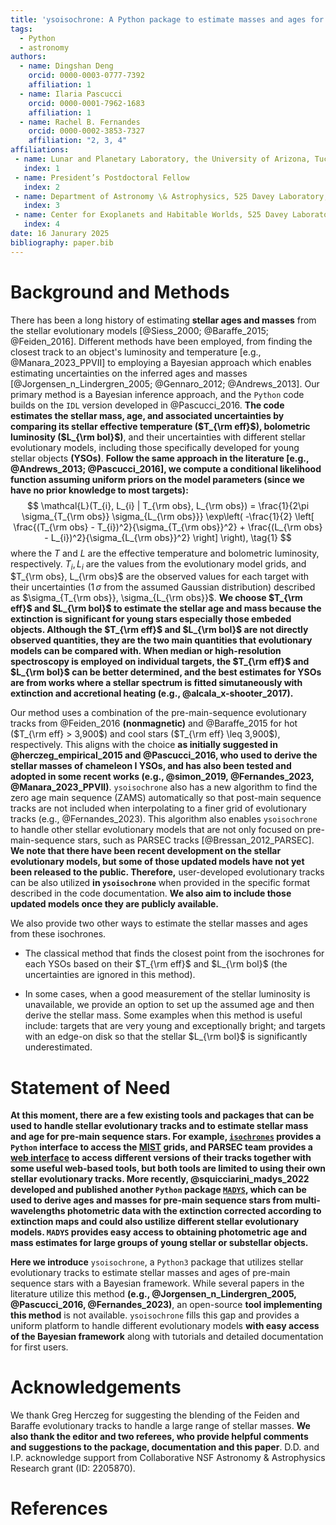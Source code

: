 ```yaml
---
title: 'ysoisochrone: A Python package to estimate masses and ages for YSOs'
tags:
  - Python
  - astronomy
authors:
  - name: Dingshan Deng
    orcid: 0000-0003-0777-7392
    affiliation: 1
  - name: Ilaria Pascucci
    orcid: 0000-0001-7962-1683
    affiliation: 1
  - name: Rachel B. Fernandes
    orcid: 0000-0002-3853-7327
    affiliation: "2, 3, 4"
affiliations:
 - name: Lunar and Planetary Laboratory, the University of Arizona, Tucson, AZ 85721, USA
   index: 1
 - name: President’s Postdoctoral Fellow
   index: 2
 - name: Department of Astronomy \& Astrophysics, 525 Davey Laboratory, The Pennsylvania State University, University Park, PA 16802, USA
   index: 3
 - name: Center for Exoplanets and Habitable Worlds, 525 Davey Laboratory, The Pennsylvania State University, University Park, PA 16802, USA
   index: 4
date: 16 Janurary 2025
bibliography: paper.bib
---
```


# Background and Methods
There has been a long history of estimating **stellar ages and masses** from the stellar evolutionary models [@Siess_2000; @Baraffe_2015; @Feiden_2016]. Different methods have been employed, from finding the closest track to an object's luminosity and temperature [e.g., @Manara_2023_PPVII] to employing a Bayesian approach which enables estimating uncertainties on the inferred ages and masses [@Jorgensen_n_Lindergren_2005; @Gennaro_2012; @Andrews_2013]. Our primary method is a Bayesian inference approach, and the `Python` code builds on the `IDL` version developed in @Pascucci_2016. **The code estimates the stellar mass, age, and associated uncertainties by comparing its stellar effective temperature ($T_{\rm eff}$), bolometric luminosity ($L_{\rm bol}$)**, and their uncertainties with different stellar evolutionary models, including those specifically developed for young stellar objects **(YSOs)**. **Follow the same approach in the literature [e.g., @Andrews_2013; @Pascucci_2016], we compute a conditional likelihood function assuming uniform priors on the model parameters (since we have no prior knowledge to most targets):**
$$
\mathcal{L}(T_{i}, L_{i} | T_{\rm obs}, L_{\rm obs}) = \frac{1}{2\pi \sigma_{T_{\rm obs}} \sigma_{L_{\rm obs}}} \exp\left( -\frac{1}{2} \left[ \frac{(T_{\rm obs} - T_{i})^2}{\sigma_{T_{\rm obs}}^2} + \frac{(L_{\rm obs} - L_{i})^2}{\sigma_{L_{\rm obs}}^2} \right] \right), \tag{1}
$$
where the $T$ and $L$ are the effective temperature and bolometric luminosity, respectively. $T_i, L_i$ are the values from the evolutionary model grids, and $T_{\rm obs}, L_{\rm obs}$ are the observed values for each target with their uncertainties ($1\,\sigma$ from the assumed Gaussian distribution) described as $\sigma_{T_{\rm obs}}, \sigma_{L_{\rm obs}}$.
**We choose $T_{\rm eff}$ and $L_{\rm bol}$ to estimate the stellar age and mass because the extinction is significant for young stars especially those embeded objects. Although the $T_{\rm eff}$ and $L_{\rm bol}$ are not directly observed quantities, they are the two main quantities that evolutionary models can be compared with. When median or high-resolution spectroscopy is employed on individual targets, the $T_{\rm eff}$ and $L_{\rm bol}$ can be better determined, and the best estimates for YSOs are from works where a stellar spectrum is fitted simutaneously with extinction and accretional heating (e.g., @alcala_x-shooter_2017).**

Our method uses a combination of the pre-main-sequence evolutionary tracks from @Feiden_2016 **(nonmagnetic)** and @Baraffe_2015 for hot ($T_{\rm eff} > 3,900$) and cool stars ($T_{\rm eff} \leq 3,900$), respectively. This aligns with the choice **as initially suggested in @herczeg_empirical_2015 and @Pascucci_2016, who used to derive the stellar masses of chameleon I YSOs, and has also been tested and adopted in some recent works (e.g., @simon_2019, @Fernandes_2023, @Manara_2023_PPVII)**. `ysoisochrone` also has a new algorithm to find the zero age main sequence (ZAMS) automatically so that post-main sequence tracks are not included when interpolating to a finer grid of evolutionary tracks (e.g., @Fernandes_2023). This algorithm also enables `ysoisochrone` to handle other stellar evolutionary models that are not only focused on pre-main-sequence stars, such as PARSEC tracks [@Bressan_2012_PARSEC]. **We note that there have been recent development on the stellar evolutionary models, but some of those updated models have not yet been released to the public. Therefore,** user-developed evolutionary tracks can be also utilized **in `ysoisochrone`** when provided in the specific format described in the code documentation. **We also aim to include those updated models once they are publicly available.**

We also provide two other ways to estimate the stellar masses and ages from these isochrones.

- The classical method that finds the closest point from the isochrones for each YSOs based on their $T_{\rm eff}$ and $L_{\rm bol}$ (the uncertainties are ignored in this method).

- In some cases, when a good measurement of the stellar luminosity is unavailable,  we provide an option to set up the assumed age and then derive the stellar mass. Some examples when this method is useful include: targets that are very young and exceptionally bright; and targets with an edge-on disk so that the stellar $L_{\rm bol}$ is significantly underestimated.

# Statement of Need

**At this moment, there are a few existing tools and packages that can be used to handle stellar evolutionary tracks and to estimate stellar mass and age for pre-main sequence stars. For example, [`isochrones`](https://github.com/timothydmorton/isochrones) provides a `Python` interface to access the [MIST](https://waps.cfa.harvard.edu/MIST/) grids, and PARSEC team provides a [web interface](http://stev.oapd.inaf.it/PARSEC/tools.html) to access different versions of their tracks together with some useful web-based tools, but both tools are limited to using their own stellar evolutionary tracks. More recently, @squicciarini_madys_2022 developed and published another `Python` package [`MADYS`](https://madys.readthedocs.io/en/latest/), which can be used to derive ages and masses for pre-main sequence stars from multi-wavelengths photometric data with the extinction corrected according to extinction maps and could also ustilize different stellar evolutionary models. `MADYS` provides easy access to obtaining photometric age and mass estimates for large groups of young stellar or substellar objects.**

**Here we introduce** `ysoisochrone`, a `Python3` package that utilizes stellar evolutionary tracks to estimate stellar masses and ages of pre-main sequence stars with a Bayesian framework. While several papers in the literature utilize this method **(e.g., @Jorgensen_n_Lindergren_2005, @Pascucci_2016, @Fernandes_2023)**, an open-source **tool implementing this method** is not available. `ysoisochrone` fills this gap and provides a uniform platform to handle different evolutionary models **with easy access of the Bayesian framework** along with tutorials and detailed documentation for first users. 

# Acknowledgements

We thank Greg Herczeg for suggesting the blending of the Feiden and Baraffe evolutionary tracks to handle a large range of stellar masses. **We also thank the editor and two referees, who provide helpful comments and suggestions to the package, documentation and this paper**. D.D. and I.P. acknowledge support from Collaborative NSF Astronomy \& Astrophysics Research grant (ID: 2205870).

# References
